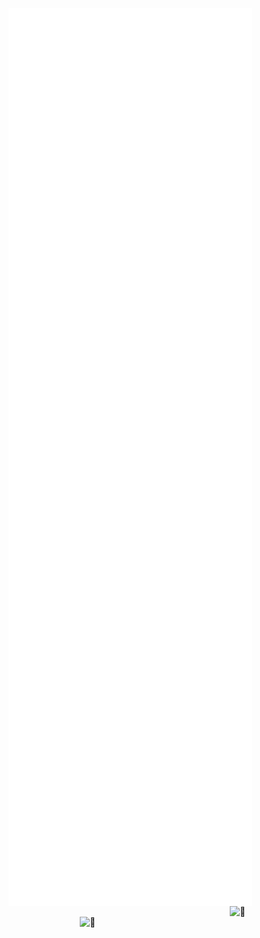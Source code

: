 [<img align="left" width="390" alt="🦑" src="https://raw.githubusercontent.com/lucky5isuru/lucky5isuru/85f434db48a96f779c54c412dc0a7fcf81a9622e/github-metrics.svg">](#)
[<img align="right" width="150" alt="🦑" src="https://moe-counter.glitch.me/get/@:lucky5isuru?theme=rule34">](#)
[<img align="right" width="390" alt="🦑" src="https://telegra.ph/file/8801b23c621ef8f91eb47.png?p">](#)

